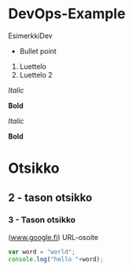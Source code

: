 # DevOps-Example
EsimerkkiDev
* Bullet point
1. Luettelo
2. Luettelo 2

_Italic_

__Bold__

*Italic*

**Bold**

# Otsikko
## 2 - tason otsikko
### 3 - Tason otsikko
(www.google.fi) URL-osoite

```javascript
var word = "world";
console.log("hello "+word);
```